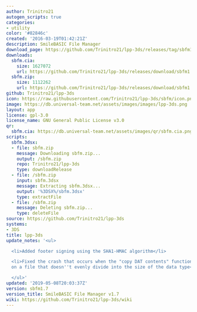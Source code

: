 ```yaml
---
author: Trinitro21
autogen_scripts: true
categories:
- utility
color: '#82846c'
created: '2016-03-19T01:42:21Z'
description: SmileBASIC File Manager
download_page: https://github.com/Trinitro21/lpp-3ds/releases/tag/sbfm1.7
downloads:
  sbfm.cia:
    size: 1627072
    url: https://github.com/Trinitro21/lpp-3ds/releases/download/sbfm1.7/sbfm.cia
  sbfm.zip:
    size: 1112262
    url: https://github.com/Trinitro21/lpp-3ds/releases/download/sbfm1.7/sbfm.zip
github: Trinitro21/lpp-3ds
icon: https://raw.githubusercontent.com/Trinitro21/lpp-3ds/sbfm/icon.png
image: https://db.universal-team.net/assets/images/images/lpp-3ds.png
layout: app
license: gpl-3.0
license_name: GNU General Public License v3.0
qr:
  sbfm.cia: https://db.universal-team.net/assets/images/qr/sbfm.cia.png
scripts:
  sbfm.3dsx:
  - file: sbfm.zip
    message: Downloading sbfm.zip...
    output: /sbfm.zip
    repo: Trinitro21/lpp-3ds
    type: downloadRelease
  - file: /sbfm.zip
    input: sbfm.3dsx
    message: Extracting sbfm.3dsx...
    output: '%3DSX%/sbfm.3dsx'
    type: extractFile
  - file: /sbfm.zip
    message: Deleting sbfm.zip...
    type: deleteFile
source: https://github.com/Trinitro21/lpp-3ds
systems:
- 3DS
title: lpp-3ds
update_notes: '<ul>

  <li>Added footer signing using the SHA1-HMAC algorithm</li>

  <li>Fixed the crash that occurs when the "copy DAT contents" function is invoked
  on a file that doesn''t evenly divide into the size of the data type</li>

  </ul>'
updated: '2019-05-08T20:03:37Z'
version: sbfm1.7
version_title: SmileBASIC File Manager v1.7
wiki: https://github.com/Trinitro21/lpp-3ds/wiki
---
```

